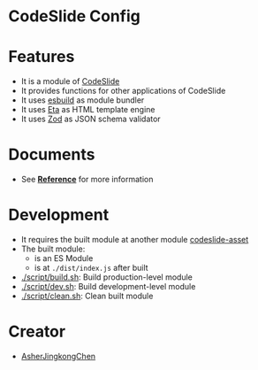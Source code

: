 # CodeSlide Config

# Features
- It is a module of [CodeSlide](../../)
- It provides functions for other applications of CodeSlide
- It uses [esbuild](https://github.com/evanw/esbuild) as module bundler
- It uses [Eta](https://github.com/eta-dev/eta) as HTML template engine
- It uses [Zod](https://github.com/colinhacks/zod) as JSON schema validator

# Documents
- See [**Reference**](./docs/REFERENCE.md) for more information

# Development
- It requires the built module at another module [codeslide-asset](../codeslide-asset/README.md#development)
- The built module:
  - is an ES Module
  - is at `./dist/index.js` after built
- [./script/build.sh](./script/build.sh): Build production-level module
- [./script/dev.sh](./script/dev.sh): Build development-level module
- [./script/clean.sh](./script/clean.sh): Clean built module

# Creator
- [AsherJingkongChen](https://github.com/AsherJingkongChen)
